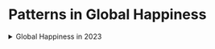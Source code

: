 # Patterns in Global Happiness

<details>

<summary>Global Happiness in 2023</summary>

### You can add a header


You can add text within a collapsed section. 

You can add an image or a code block, too.

```ruby
   puts "Hello World"
```
